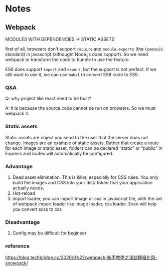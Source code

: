 # Notes

## Webpack
MODULES WITH DEPENDENCIES ->  STATIC ASSETS 

first of all, browsers don't support `require` and `module.exports` (the `CommonJS` standard) in javascript (althought Node.js does support). So we need webpack to transform the code to bundle to use the feature.

ES6 does support `import` and `export`, but the support is not perfect. If we still want to use it, we can use `babel` to convert ES6 code to ES5.

### Q&A
Q: why project like react need to be built?

A: It is because the source code cannot be run on browsers. So we must webpack it.

### Static assets
Static assets are object you send to the user that the server does not change. Images are an example of static assets. Rather that create a route for each image or static asset, folders can be declared “static” or “public” in Express and routes will automatically be configured.

### Advantage
1. Dead asset elimination. This is killer, especially for CSS rules. You only build the images and CSS into your dist/ folder that your application actually needs.
2. Hot-reload
3. import loader, you can import image or css in javascript file, with the aid of webpack import loader like image loader, css loader. Even will help you convert scss to css

### Disadvantage
1. Config may be difficult for begineer

### reference
https://blog.techbridge.cc/2020/01/22/webpack-新手教學之淺談模組化與-snowpack/

